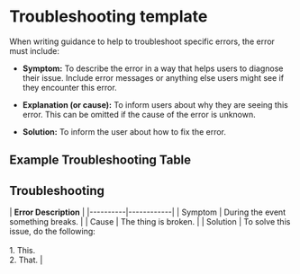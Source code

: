 # Troubleshooting template

When writing guidance to help to troubleshoot specific errors, the error must include:

* **Symptom:** To describe the error in a way that helps users to diagnose their issue.
Include error messages or anything else users might see if they encounter this error.

* **Explanation (or cause):** To inform users about why they are seeing this error.
This can be omitted if the cause of the error is unknown.

* **Solution:** To inform the user about how to fix the error.


## Example Troubleshooting Table

##  Troubleshooting

| **Error Description** |
|----------|------------|
| Symptom  | During the event something breaks. |
| Cause    | The thing is broken. |
| Solution | To solve this issue, do the following:<br><br>1. This.<br>2. That. |
